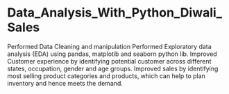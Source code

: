 # Data_Analysis_With_Python_Diwali_Sales
Performed Data Cleaning and manipulation
Performed Exploratory data analysis (EDA) using pandas, matplotib and seaborn python lib.
Improved Customer experience by identifying potential customer across different states, occupation, gender and age groups.
Improved sales by identifying most selling product categories and products, which can help to plan inventory and hence meets the demand.
